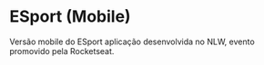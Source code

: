 # ESport (Mobile)

Versão mobile do ESport aplicação desenvolvida no NLW, evento promovido pela Rocketseat.
